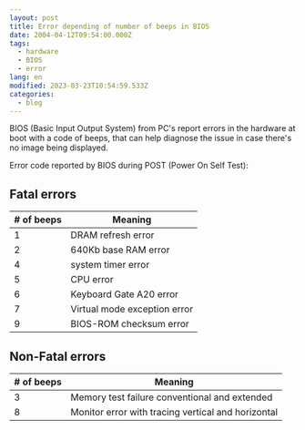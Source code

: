 ```yaml
---
layout: post
title: Error depending of number of beeps in BIOS
date: 2004-04-12T09:54:00.000Z
tags:
  - hardware
  - BIOS
  - error
lang: en
modified: 2023-03-23T10:54:59.533Z
categories:
  - blog
---
```


BIOS (Basic Input Output System) from PC's report errors in the hardware at boot with a code of beeps, that can help diagnose the issue in case there's no image being displayed.

Error code reported by BIOS during POST (Power On Self Test):

## Fatal errors

| # of beeps | Meaning                      |
| ---------- | ---------------------------- |
| 1          | DRAM refresh error           |
| 2          | 640Kb base RAM error         |
| 4          | system timer error           |
| 5          | CPU error                    |
| 6          | Keyboard Gate A20 error      |
| 7          | Virtual mode exception error |
| 9          | BIOS-ROM checksum error      |

## Non-Fatal errors

| # of beeps | Meaning                                            |
| ---------- | -------------------------------------------------- |
| 3          | Memory test failure conventional and extended      |
| 8          | Monitor error with tracing vertical and horizontal |
